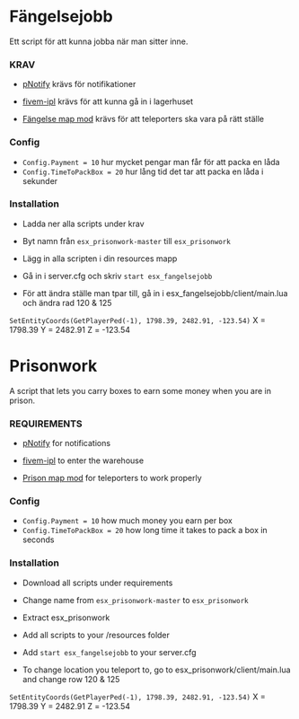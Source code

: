 # Fängelsejobb
Ett script för att kunna jobba när man sitter inne.

### KRAV

 - [pNotify](https://github.com/Nick78111/pNotify) krävs för notifikationer
 
 - [fivem-ipl](https://github.com/ESX-PUBLIC/fivem-ipl) krävs för att kunna gå in i lagerhuset
 
 - [Fängelse map mod](https://www.gta5-mods.com/maps/jail-stuart688) krävs för att teleporters ska vara på rätt ställe

### Config

 - ```Config.Payment = 10``` hur mycket pengar man får för att packa en låda
 - ```Config.TimeToPackBox = 20``` hur lång tid det tar att packa en låda i sekunder

### Installation

 - Ladda ner alla scripts under krav
 
 - Byt namn från ```esx_prisonwork-master``` till ```esx_prisonwork```
 
 - Lägg in alla scripten i din resources mapp
 
 - Gå in i server.cfg och skriv ``` start esx_fangelsejobb ```
 
 - För att ändra ställe man tpar till, gå in i esx_fangelsejobb/client/main.lua och ändra rad 120 & 125 
 
 ``` SetEntityCoords(GetPlayerPed(-1), 1798.39, 2482.91, -123.54) ``` X = 1798.39 Y = 2482.91 Z = -123.54 

# Prisonwork
A script that lets you carry boxes to earn some money when you are in prison.

### REQUIREMENTS

 - [pNotify](https://github.com/Nick78111/pNotify) for notifications
 
 - [fivem-ipl](https://github.com/ESX-PUBLIC/fivem-ipl) to enter the warehouse
 
 - [Prison map mod](https://www.gta5-mods.com/maps/jail-stuart688) for teleporters to work properly

### Config

 - ```Config.Payment = 10``` how much money you earn per box
 - ```Config.TimeToPackBox = 20``` how long time it takes to pack a box in seconds

### Installation

 - Download all scripts under requirements
 
 - Change name from ```esx_prisonwork-master``` to ```esx_prisonwork```
 
 - Extract esx_prisonwork
 
 - Add all scripts to your /resources folder
 
 - Add ``` start esx_fangelsejobb ``` to your server.cfg
 
 - To change location you teleport to, go to esx_prisonwork/client/main.lua and change row 120 & 125 
 
 ``` SetEntityCoords(GetPlayerPed(-1), 1798.39, 2482.91, -123.54) ``` X = 1798.39 Y = 2482.91 Z = -123.54 
